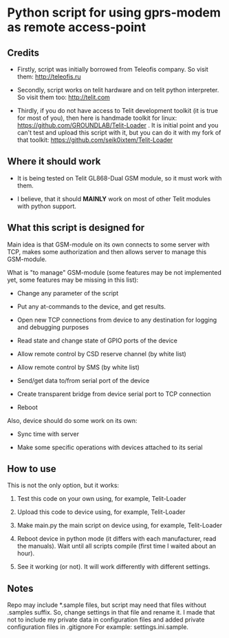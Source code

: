 Python script for using gprs-modem as remote access-point
============================

Credits
----------------------------

- Firstly, script was initially borrowed from Teleofis company. So visit them: http://teleofis.ru

- Secondly, script works on telit hardware and on telit python interpreter. So visit them too: http://telit.com

- Thirdly, if you do not have access to Telit development toolkit (it is true for most of you), then here is handmade toolkit for linux: https://github.com/GROUNDLAB/Telit-Loader . It is initial point and you can't test and upload this script with it, but you can do it with my fork of that toolkit: https://github.com/seik0ixtem/Telit-Loader


Where it should work
-----------------------------

- It is being tested on Telit GL868-Dual GSM module, so it must work with them.

- I believe, that it should **MAINLY** work on most of other Telit modules with python support.


What this script is designed for
-----------------------------

Main idea is that GSM-module on its own connects to some server with TCP, makes some authorization and then allows server to manage this GSM-module.

What is "to manage" GSM-module (some features may be not implemented yet, some features may be missing in this list):

- Change any parameter of the script

- Put any at-commands to the device, and get results.

- Open new TCP connections from device to any destination for logging and debugging purposes

- Read state and change state of GPIO ports of the device

- Allow remote control by CSD reserve channel (by white list)

- Allow remote control by SMS (by white list)

- Send/get data to/from serial port of the device

- Create transparent bridge from device serial port to TCP connection

- Reboot


Also, device should do some work on its own:

- Sync time with server

- Make some specific operations with devices attached to its serial


How to use
-----------------------------

This is not the only option, but it works:

1. Test this code on your own using, for example, Telit-Loader

2. Upload this code to device using, for example, Telit-Loader

3. Make main.py the main script on device using, for example, Telit-Loader

4. Reboot device in python mode (it differs with each manufacturer, read the manuals). Wait until all scripts compile (first time I waited about an hour).

5. See it working (or not). It will work differently with different settings.



Notes
------------------------------

Repo may include *.sample files, but script may need that files without .samples suffix.
So, change settings in that file and rename it. I made that not to include my private data in configuration files and added private configuration files in .gitignore
For example: settings.ini.sample.
